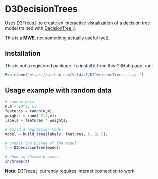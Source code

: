 # D3DecisionTrees

Uses [D3Trees.jl](https://github.com/sisl/D3Trees.jl) to create an interactive visualization of a decision tree model trained with [DecisionTree.jl](https://github.com/bensadeghi/DecisionTree.jl).

This is a **MWE**, not something actually useful (yet).

## Installation

This is not a registered package. To install it from this GitHub page, run:

```julia
Pkg.clone("https://github.com/ValdarT/D3DecisionTrees.jl.git")
```

## Usage example with random data

```julia
# random data
n,m = 10^3, 5;
features = randn(n,m);
weights = rand(-2:2,m);
labels = features * weights;

# build a regression model
model = build_tree(labels, features, 5, 0, 5);

# create the D3Tree of the model
t = D3DecisionTree(model)

# show in Chrome browser
inchrome(t)
```

**Note**: D3Trees.jl currently requires internet connection to work.